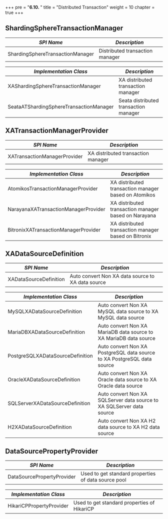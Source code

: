 +++
pre = "<b>6.10. </b>"
title = "Distributed Transaction"
weight = 10
chapter = true
+++

## ShardingSphereTransactionManager

| *SPI Name*                              | *Description*                         |
| --------------------------------------- | ------------------------------------- |
| ShardingSphereTransactionManager        | Distributed transaction manager       |

| *Implementation Class*                  | *Description*                         |
| --------------------------------------- | ------------------------------------- |
| XAShardingSphereTransactionManager      | XA distributed transaction manager    |
| SeataATShardingSphereTransactionManager | Seata distributed transaction manager |

## XATransactionManagerProvider

| *SPI Name*                           | *Description*                                        |
| ------------------------------------ | ---------------------------------------------------- |
| XATransactionManagerProvider         | XA distributed transaction manager                   |

| *Implementation Class*               | *Description*                                        |
| ------------------------------------ | ---------------------------------------------------- |
| AtomikosTransactionManagerProvider   | XA distributed transaction manager based on Atomikos |
| NarayanaXATransactionManagerProvider | XA distributed transaction manager based on Narayana |
| BitronixXATransactionManagerProvider | XA distributed transaction manager based on Bitronix |

## XADataSourceDefinition

| *SPI Name*                       | *Description*                                                           |
| -------------------------------- | ----------------------------------------------------------------------- |
| XADataSourceDefinition           | Auto convert Non XA data source to XA data source                       |

| *Implementation Class*           | *Description*                                                           |
| -------------------------------- | ----------------------------------------------------------------------- |
| MySQLXADataSourceDefinition      | Auto convert Non XA MySQL data source to XA MySQL data source           |
| MariaDBXADataSourceDefinition    | Auto convert Non XA MariaDB data source to XA MariaDB data source       |
| PostgreSQLXADataSourceDefinition | Auto convert Non XA PostgreSQL data source to XA PostgreSQL data source |
| OracleXADataSourceDefinition     | Auto convert Non XA Oracle data source to XA Oracle data source         |
| SQLServerXADataSourceDefinition  | Auto convert Non XA SQLServer data source to XA SQLServer data source   |
| H2XADataSourceDefinition         | Auto convert Non XA H2 data source to XA H2 data source                 |

## DataSourcePropertyProvider

| *SPI Name*                 | *Description*                                       |
| -------------------------- | --------------------------------------------------- |
| DataSourcePropertyProvider | Used to get standard properties of data source pool |

| *Implementation Class*     | *Description*                                       |
| -------------------------- | --------------------------------------------------- |
| HikariCPPropertyProvider   | Used to get standard properties of HikariCP         |
